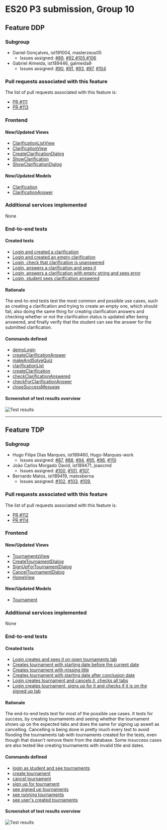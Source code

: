 # ES20 P3 submission, Group 10

## Feature DDP

### Subgroup

 - Daniel Gonçalves, ist191004, masterzeus05
   + Issues assigned: [#89](https://github.com/tecnico-softeng/es20al_10-project/issues/89), [#92](https://github.com/tecnico-softeng/es20al_10-project/issues/92),[#105](https://github.com/tecnico-softeng/es20al_10-project/issues/105),[#106](https://github.com/tecnico-softeng/es20al_10-project/issues/106)
 - Gabriel Almeida, ist189446, galmeida9
   + Issues assigned: [#90](https://github.com/tecnico-softeng/es20al_10-project/issues/90), [#91](https://github.com/tecnico-softeng/es20al_10-project/issues/91), [#93](https://github.com/tecnico-softeng/es20al_10-project/issues/93), [#97](https://github.com/tecnico-softeng/es20al_10-project/issues/97), [#104](https://github.com/tecnico-softeng/es20al_10-project/issues/104)
 
### Pull requests associated with this feature

The list of pull requests associated with this feature is:

 - [PR #111](https://github.com/tecnico-softeng/es20al_10-project/pull/111)
 - [PR #113](https://github.com/tecnico-softeng/es20al_10-project/pull/113)


### Frontend

#### New/Updated Views

 - [ClarificationListView](https://github.com/tecnico-softeng/es20al_10-project/blob/develop/frontend/src/views/clarification/ClarificationListView.vue)
 - [ClarificationView](https://github.com/tecnico-softeng/es20al_10-project/blob/develop/frontend/src/views/clarification/ClarificationView.vue)
 - [CreateClarificationDialog](https://github.com/tecnico-softeng/es20al_10-project/blob/develop/frontend/src/views/clarification/CreateClarificationDialog.vue)
 - [ShowClarification](https://github.com/tecnico-softeng/es20al_10-project/blob/develop/frontend/src/views/clarification/ShowClarification.vue)
 - [ShowClarificationDialog](https://github.com/tecnico-softeng/es20al_10-project/blob/develop/frontend/src/views/clarification/ShowClarificationDialog.vue)
 


#### New/Updated Models

 - [Clarification](https://github.com/tecnico-softeng/es20al_10-project/blob/develop/frontend/src/models/clarification/Clarification.ts)
 - [ClarificationAnswer](https://github.com/tecnico-softeng/es20al_10-project/blob/develop/frontend/src/models/clarification/ClarificationAnswer.ts)

### Additional services implemented

None


### End-to-end tests

#### Created tests

 - [Login and created a clarification](https://github.com/tecnico-softeng/es20al_10-project/blob/develop/frontend/tests/e2e/specs/clarification/clarification.js#L9)
 - [Login and created an empty clarification](https://github.com/tecnico-softeng/es20al_10-project/blob/develop/frontend/tests/e2e/specs/clarification/clarification.js#L16)
 - [Login, check that clarification is unanswered](https://github.com/tecnico-softeng/es20al_10-project/blob/develop/frontend/tests/e2e/specs/clarification/clarification.js#L23)
 - [Login, answers a clarification and sees it](https://github.com/tecnico-softeng/es20al_10-project/blob/develop/frontend/tests/e2e/specs/clarification/clarification.js#L29)
 - [Login, answers a clarification with empty string and sees error](https://github.com/tecnico-softeng/es20al_10-project/blob/develop/frontend/tests/e2e/specs/clarification/clarification.js#L37)
 - [Login, student sees clarification answered](https://github.com/tecnico-softeng/es20al_10-project/blob/develop/frontend/tests/e2e/specs/clarification/clarification.js#L44)

#### Rationale
The end-to-end tests test the most common and possible use cases, such as creating a clarification and trying to create an empty one, which should fail, also doing the same thing for creating clarification answers and checking whether or not the clarification status is updated after being answered, and finally verify that the student can see the answer for the submitted clarification.

#### Commands defined

 - [demoLogin](https://github.com/tecnico-softeng/es20al_10-project/blob/develop/frontend/tests/e2e/support/commands.js#L3)
 - [createClarificationAnswer](https://github.com/tecnico-softeng/es20al_10-project/blob/develop/frontend/tests/e2e/support/commands.js#L51)
 - [makeAndSolveQuiz](https://github.com/tecnico-softeng/es20al_10-project/blob/develop/frontend/tests/e2e/support/commands.js#L65)
 - [clarificationList](https://github.com/tecnico-softeng/es20al_10-project/blob/develop/frontend/tests/e2e/support/commands.js#L73)
 - [createClarification](https://github.com/tecnico-softeng/es20al_10-project/blob/develop/frontend/tests/e2e/support/commands.js#L79)
 - [checkClarificationAnswered](https://github.com/tecnico-softeng/es20al_10-project/blob/develop/frontend/tests/e2e/support/commands.js#L86)
 - [checkForClarificationAnswer](https://github.com/tecnico-softeng/es20al_10-project/blob/develop/frontend/tests/e2e/support/commands.js#L96)
 - [closeSuccessMessage](https://github.com/tecnico-softeng/es20al_10-project/blob/develop/frontend/tests/e2e/support/commands.js#L243)

#### Screenshot of test results overview

![Test results](http://web.tecnico.ulisboa.pt/~ist191004/ES/P3/clarification_tests.jpg)

---


## Feature TDP

### Subgroup

 - Hugo Filipe Dias Marques, ist189460, Hugo-Marques-work
   + Issues assigned:  [#87](https://github.com/tecnico-softeng/es20al_10-project/issues/87), [#88](https://github.com/tecnico-softeng/es20al_10-project/issues/88), [#94](https://github.com/tecnico-softeng/es20al_10-project/issues/94), [#95](https://github.com/tecnico-softeng/es20al_10-project/issues/95), [#96](https://github.com/tecnico-softeng/es20al_10-project/issues/96), [#110](https://github.com/tecnico-softeng/es20al_10-project/issues/110)
 - João Carlos Morgado David, ist189471, joaocmd
   + Issues assigned: [#100](https://github.com/tecnico-softeng/es20al_10-project/issues/100), [#101](https://github.com/tecnico-softeng/es20al_10-project/issues/101), [#107](https://github.com/tecnico-softeng/es20al_10-project/issues/107), 
 - Bernardo Matos, ist189419, matosberna
   + Issues assigned: [#102](https://github.com/tecnico-softeng/es20al_10-project/issues/102), [#103](https://github.com/tecnico-softeng/es20al_10-project/issues/103), [#109](https://github.com/tecnico-softeng/es20al_10-project/issues/109), 

### Pull requests associated with this feature

The list of pull requests associated with this feature is:

 - [PR #112](https://github.com/tecnico-softeng/es20al_10-project/pull/112)
 - [PR #114](https://github.com/tecnico-softeng/es20al_10-project/pull/114)


### Frontend

#### New/Updated Views

 - [TournamentsView](https://github.com/tecnico-softeng/es20al_10-project/blob/develop/frontend/src/views/student/tournament/TournamentsView.vue)
 - [CreateTournamentDialog](https://github.com/tecnico-softeng/es20al_10-project/blob/develop/frontend/src/views/student/tournament/CreateTournamentDialog.vue)
 - [SignUpForTournamentDialog](https://github.com/tecnico-softeng/es20al_10-project/blob/develop/frontend/src/views/student/tournament/SignUpForTournamentDialog.vue)
 - [CancelTournamentDialog](https://github.com/tecnico-softeng/es20al_10-project/blob/develop/frontend/src/views/student/tournament/CancelTournamentDialog.vue)
 - [HomeView](https://github.com/tecnico-softeng/es20al_10-project/blob/develop/frontend/src/views/HomeView.vue)

#### New/Updated Models

 - [Tournament](https://github.com/tecnico-softeng/es20al_10-project/blob/develop/frontend/src/models/tournament/Tournament.ts)

### Additional services implemented

None


### End-to-end tests

#### Created tests

 - [Login creates and sees it on open tournaments tab](https://github.com/tecnico-softeng/es20al_10-project/blob/develop/frontend/tests/e2e/specs/tournament/tournament.js#L6)
 - [Creates tournament with starting date before the current date](https://github.com/tecnico-softeng/es20al_10-project/blob/develop/frontend/tests/e2e/specs/tournament/tournament.js#L59)
 - [Creates tournament with missing title](https://github.com/tecnico-softeng/es20al_10-project/blob/develop/frontend/tests/e2e/specs/tournament/tournament.js#L54)
 - [Creates tournament with starting date after conclusion date](https://github.com/tecnico-softeng/es20al_10-project/blob/develop/frontend/tests/e2e/specs/tournament/tournament.js#L114)
 - [Login creates tournament and cancels it, checks all tabs](https://github.com/tecnico-softeng/es20al_10-project/blob/develop/frontend/tests/e2e/specs/tournament/tournament.js#L20)
 - [Login creates tournament, signs up for it and checks if it is on the signed up tab](https://github.com/tecnico-softeng/es20al_10-project/blob/develop/frontend/tests/e2e/specs/tournament/tournament.js#L37)

#### Rationale
The end-to-end tests test for most of the possible use cases. It tests for success, by creating tournaments and seeing whether the tournament shows up on the expected tabs and does the same for signing up aswell as cancelling. Cancelling is being done in pretty much every test to avoid flooding the tournaments tab with tournaments created for the tests, even though that doesn't remove them from the database. Some insuccess cases are also tested like creating tournaments with invalid title and dates.

#### Commands defined

 - [login as student and see tournaments](https://github.com/tecnico-softeng/es20al_10-project/blob/develop/frontend/tests/e2e/support/commands.js#L43)
 - [create tournament](https://github.com/tecnico-softeng/es20al_10-project/blob/develop/frontend/tests/e2e/support/commands.js#L105)
 - [cancel tournament](https://github.com/tecnico-softeng/es20al_10-project/blob/develop/frontend/tests/e2e/support/commands.js#L158)
 - [sign up for tournament](https://github.com/tecnico-softeng/es20al_10-project/blob/develop/frontend/tests/e2e/support/commands.js#L170)
 - [see signed up tournaments](https://github.com/tecnico-softeng/es20al_10-project/blob/develop/frontend/tests/e2e/support/commands.js#L182)
 - [see running tournaments](https://github.com/tecnico-softeng/es20al_10-project/blob/develop/frontend/tests/e2e/support/commands.js#L187)
 - [see user's created tournaments](https://github.com/tecnico-softeng/es20al_10-project/blob/develop/frontend/tests/e2e/support/commands.js#L192)

#### Screenshot of test results overview

![Test results](https://web.tecnico.ulisboa.pt/ist189471/ES/tournamentse2e.png)